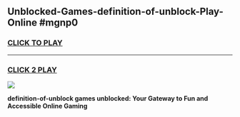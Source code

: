 
## Unblocked-Games-definition-of-unblock-Play-Online #mgnp0
<h3>
<a href="https://news.freeplayer.one?title=definition-of-unblock&ref=3">CLICK TO PLAY</a></h3>
<hr>

<h3>
<a href="https://news.freeplayer.one?title=definition-of-unblock&ref=3">CLICK 2 PLAY</a>
  
</h3>

<a href="https://news.freeplayer.one?title=definition-of-unblock&ref=3"><img src="https://clearcache.store/games.png"></a>


**definition-of-unblock games unblocked: Your Gateway to Fun and Accessible Online Gaming**
